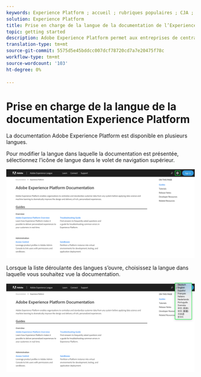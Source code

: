 ```yaml
---
keywords: Experience Platform ; accueil ; rubriques populaires ; CJA ; analyse de parcours ; analyse de parcours client ; orchestration de campagne ; orchestration ; parcours client ; parcours ; orchestration de parcours ; capacité ; région
solution: Experience Platform
title: Prise en charge de la langue de la documentation de l’Experience Platform
topic: getting started
description: Adobe Experience Platform permet aux entreprises de centraliser et de standardiser les données client avant d'appliquer la science des données et l'apprentissage automatique pour améliorer considérablement la conception et la diffusion d'expériences riches et personnalisées.
translation-type: tm+mt
source-git-commit: 5575d5e45bddcc007dcf78720cd7a7e20475f78c
workflow-type: tm+mt
source-wordcount: '103'
ht-degree: 0%

---
```



# Prise en charge de la langue de la documentation Experience Platform

La documentation Adobe Experience Platform est disponible en plusieurs langues.

Pour modifier la langue dans laquelle la documentation est présentée, sélectionnez l’icône de langue dans le volet de navigation supérieur.

![](../images/overview/documentation-language.png)

Lorsque la liste déroulante des langues s’ouvre, choisissez la langue dans laquelle vous souhaitez vue la documentation.

![](../images/overview/documentation-language-select.png)